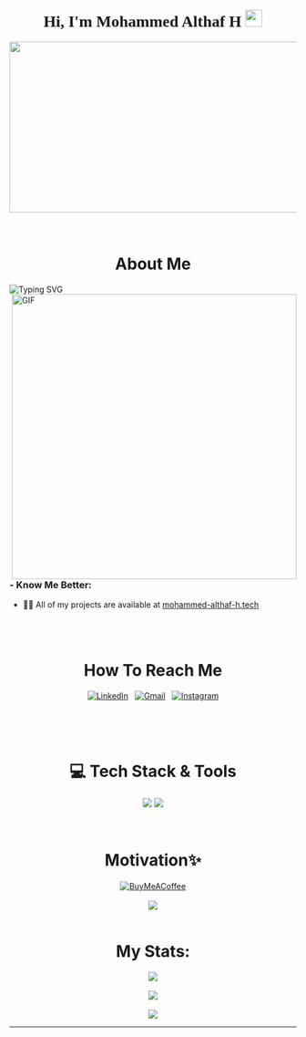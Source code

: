 

<h1 align ="center" style="font-family:'Futura Md BT'">
   Hi, I'm Mohammed Althaf H
  <img src="https://media.giphy.com/media/hvRJCLFzcasrR4ia7z/giphy.gif" width="30px"/>
</h1>
<div align="center">
  <img src="https://media1.tenor.com/m/YXB84-L5pfMAAAAC/allooo-hey.gif" width="600" height="300"/>
</div>
<br/><br>
 <div align="center">

# About Me 

</div>


![Typing SVG](https://readme-typing-svg.demolab.com?font=Futura+Md+BT&weight=900&size=25&duration=5010&pause=800&random=false&width=435&lines=Creative+Programmer;CyberSecurity+Analyst+Web+Programmer)
<img hight="400" width="500" alt="GIF" align="right" src="https://i.redd.it/n8agw6z2smyb1.gif"/>

### - Know Me Better:
- :man_technologist: All of my projects are available at [mohammed-althaf-h.tech](https://mohammed-althaf-h.tech)
<br/><br><br/><br>
<div align="center">

# How To Reach Me

 [![LinkedIn](https://img.shields.io/badge/Mohammed_Althaf_H-%230077B5.svg?style=for-the-badge&logo=linkedin&logoColor=white)](https://linkedin.com/in/mohammed-althaf-h)   [![Gmail](https://img.shields.io/badge/Mohammed_althaf_h-D14836?style=for-the-badge&logo=gmail&logoColor=white)](mailto:althaf78602@gmail.com)   [![Instagram](https://img.shields.io/badge/Mohammed_althaf_h-%23E4405F.svg?style=for-the-badge&logo=Instagram&logoColor=white)](https://instagram.com/mohammed_althaf_h)
</div><br/><br><br/>
 <div align="center">
<h1> 💻 Tech Stack & Tools</h1>

 <div align="center">
    <img src="https://skillicons.dev/icons?i=react,bootstrap,mui,html,css,vscode,github,figma,tailwind,git,r,selenium,linux" />
    <img src="https://skillicons.dev/icons?i=nodejs,python,javascript,typescript,express,firebase,mongodb,c,java,nextjs,mysql,flask,laravel" /><br>
</div><br><br>
<h1 align="center">Motivation✨</h1>
<div align="center">

[![BuyMeACoffee](https://img.shields.io/badge/Buy%20Me%20a%20Coffee-ffdd00?style=for-the-badge&logo=buy-me-a-coffee&logoColor=black)](https://buymeacoffee.com/mohammedalthafh) 
<br><br>
![](https://quotes-github-readme.vercel.app/api?type=vetical&theme=merko)</br></br>
# My Stats:
![](https://github-readme-stats.vercel.app/api?username=mohammed-althaf-h&theme=blue-green&hide_border=false&include_all_commits=true&count_private=false)<br/><br/>
![](https://github-readme-stats.vercel.app/api/top-langs/?username=mohammed-althaf-h&theme=blue-green&hide_border=false&include_all_commits=true&count_private=false&layout=compact)<br/><br/>
![](https://github-readme-streak-stats.herokuapp.com/?user=mohammed-althaf-h&theme=blue-green&hide_border=false)

---
